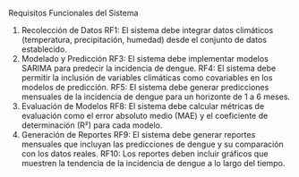 Requisitos Funcionales del Sistema
1. Recolección de Datos
   RF1: El sistema debe integrar datos climáticos (temperatura, precipitación, humedad) desde el conjunto de datos establecido.
2. Modelado y Predicción
   RF3: El sistema debe implementar modelos SARIMA para predecir la incidencia de dengue.
   RF4: El sistema debe permitir la inclusión de variables climáticas como covariables en los modelos de predicción.
   RF5: El sistema debe generar predicciones mensuales de la incidencia de dengue para un horizonte de 1 a 6 meses.
3. Evaluación de Modelos
   RF8: El sistema debe calcular métricas de evaluación como el error absoluto medio (MAE) y el coeficiente de determinación (R²) para cada modelo.
4. Generación de Reportes
   RF9: El sistema debe generar reportes mensuales que incluyan las predicciones de dengue y su comparación con los datos reales.
   RF10: Los reportes deben incluir gráficos que muestren la tendencia de la incidencia de dengue a lo largo del tiempo.

 
 
